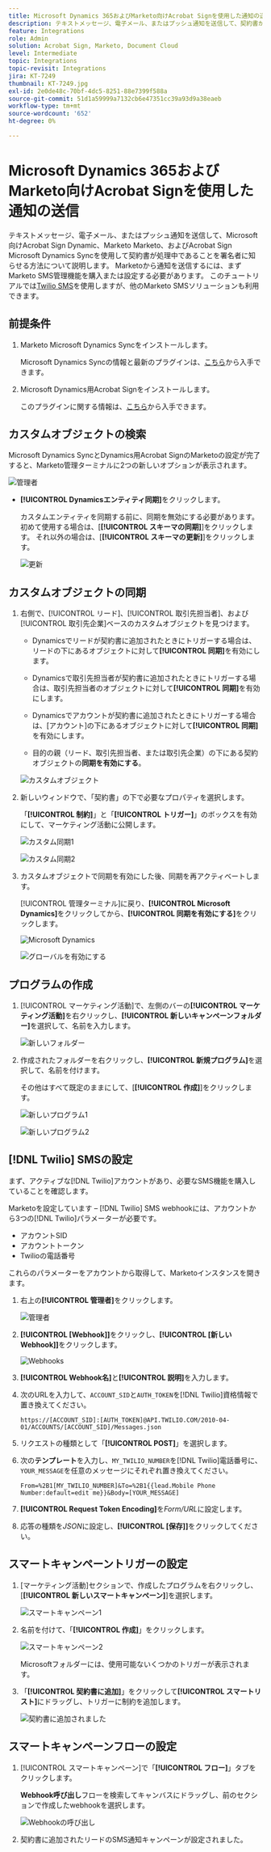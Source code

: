 ```yaml
---
title: Microsoft Dynamics 365およびMarketo向けAcrobat Signを使用した通知の送信
description: テキストメッセージ、電子メール、またはプッシュ通知を送信して、契約書が処理中であることを署名者に知らせる方法について説明します。
feature: Integrations
role: Admin
solution: Acrobat Sign, Marketo, Document Cloud
level: Intermediate
topic: Integrations
topic-revisit: Integrations
jira: KT-7249
thumbnail: KT-7249.jpg
exl-id: 2e0de48c-70bf-4dc5-8251-88e7399f588a
source-git-commit: 51d1a59999a7132cb6e47351cc39a93d9a38eaeb
workflow-type: tm+mt
source-wordcount: '652'
ht-degree: 0%

---
```


# Microsoft Dynamics 365およびMarketo向けAcrobat Signを使用した通知の送信

テキストメッセージ、電子メール、またはプッシュ通知を送信して、Microsoft向けAcrobat Sign Dynamic、Marketo Marketo、およびAcrobat Sign Microsoft Dynamics Syncを使用して契約書が処理中であることを署名者に知らせる方法について説明します。 Marketoから通知を送信するには、まずMarketo SMS管理機能を購入または設定する必要があります。 このチュートリアルでは[Twilio SMS](https://launchpoint.marketo.com/twilio/twilio-sms-for-marketo/)を使用しますが、他のMarketo SMSソリューションも利用できます。

## 前提条件

1. Marketo Microsoft Dynamics Syncをインストールします。

   Microsoft Dynamics Syncの情報と最新のプラグインは、[こちら](https://experienceleague.adobe.com/docs/marketo/using/product-docs/crm-sync/microsoft-dynamics/marketo-plugin-releases-for-microsoft-dynamics.html?lang=ja)から入手できます。

1. Microsoft Dynamics用Acrobat Signをインストールします。

   このプラグインに関する情報は、[こちら](https://helpx.adobe.com/ca/sign/using/microsoft-dynamics-integration-installation-guide.html)から入手できます。

## カスタムオブジェクトの検索

Microsoft Dynamics SyncとDynamics用Acrobat SignのMarketoの設定が完了すると、Marketo管理ターミナルに2つの新しいオプションが表示されます。

![管理者](assets/adminTerminal.png)

* **[!UICONTROL Dynamicsエンティティ同期]**&#x200B;をクリックします。

  カスタムエンティティを同期する前に、同期を無効にする必要があります。 初めて使用する場合は、[**[!UICONTROL スキーマの同期]**]をクリックします。 それ以外の場合は、[**[!UICONTROL スキーマの更新]**]をクリックします。

  ![更新](assets/refreshSchema.png)

## カスタムオブジェクトの同期

1. 右側で、[!UICONTROL リード]、[!UICONTROL 取引先担当者]、および[!UICONTROL 取引先企業]ベースのカスタムオブジェクトを見つけます。

   * Dynamicsでリードが契約書に追加されたときにトリガーする場合は、リードの下にあるオブジェクトに対して&#x200B;**[!UICONTROL 同期]**&#x200B;を有効にします。

   * Dynamicsで取引先担当者が契約書に追加されたときにトリガーする場合は、取引先担当者のオブジェクトに対して&#x200B;**[!UICONTROL 同期]**&#x200B;を有効にします。

   * Dynamicsでアカウントが契約書に追加されたときにトリガーする場合は、[アカウント]の下にあるオブジェクトに対して&#x200B;**[!UICONTROL 同期]**&#x200B;を有効にします。

   * 目的の親（リード、取引先担当者、または取引先企業）の下にある契約オブジェクトの&#x200B;**同期を有効にする**。

   ![カスタムオブジェクト](assets/enableSyncDynamics.png)

1. 新しいウィンドウで、「契約書」の下で必要なプロパティを選択します。

   「**[!UICONTROL 制約]**」と「**[!UICONTROL トリガー]**」のボックスを有効にして、マーケティング活動に公開します。

   ![カスタム同期1](assets/entitySync1.png)

   ![カスタム同期2](assets/entitySync2.png)

1. カスタムオブジェクトで同期を有効にした後、同期を再アクティベートします。

   [!UICONTROL 管理ターミナル]に戻り、**[!UICONTROL Microsoft Dynamics]**&#x200B;をクリックしてから、**[!UICONTROL 同期を有効にする]**&#x200B;をクリックします。

   ![Microsoft Dynamics](assets/microsoftDynamics.png)

   ![グローバルを有効にする](assets/enableGlobalDynamics.png)

## プログラムの作成

1. [!UICONTROL マーケティング活動]で、左側のバーの&#x200B;**[!UICONTROL マーケティング活動]**&#x200B;を右クリックし、**[!UICONTROL 新しいキャンペーンフォルダー]**&#x200B;を選択して、名前を入力します。

   ![新しいフォルダー](assets/newFolder.png)

1. 作成されたフォルダーを右クリックし、**[!UICONTROL 新規プログラム]**&#x200B;を選択して、名前を付けます。

   その他はすべて既定のままにして、[**[!UICONTROL 作成]**]をクリックします。

   ![新しいプログラム1](assets/newProgram1.png)

   ![新しいプログラム2](assets/newProgram2.png)

## [!DNL Twilio] SMSの設定

まず、アクティブな[!DNL Twilio]アカウントがあり、必要なSMS機能を購入していることを確認します。

Marketoを設定しています – [!DNL Twilio] SMS webhookには、アカウントから3つの[!DNL Twilio]パラメーターが必要です。

* アカウントSID
* アカウントトークン
* Twilioの電話番号

これらのパラメーターをアカウントから取得して、Marketoインスタンスを開きます。

1. 右上の&#x200B;**[!UICONTROL 管理者]**&#x200B;をクリックします。

   ![管理者](assets/adminTab.png)

1. **[!UICONTROL [Webhook]]**&#x200B;をクリックし、**[!UICONTROL [新しいWebhook]]**&#x200B;をクリックします。

   ![Webhooks](assets/webhooks.png)

1. **[!UICONTROL Webhook名]**&#x200B;と&#x200B;**[!UICONTROL 説明]**&#x200B;を入力します。

1. 次のURLを入力して、`ACCOUNT_SID`と`AUTH_TOKEN`を[!DNL Twilio]資格情報で置き換えてください。

   ```
   https://[ACCOUNT_SID]:[AUTH_TOKEN]@API.TWILIO.COM/2010-04-01/ACCOUNTS/[ACCOUNT_SID]/Messages.json
   ```

1. リクエストの種類として「**[!UICONTROL POST]**」を選択します。

1. 次の&#x200B;**テンプレート**&#x200B;を入力し、`MY_TWILIO_NUMBER`を[!DNL Twilio]電話番号に、`YOUR_MESSAGE`を任意のメッセージにそれぞれ置き換えてください。

   ```
   From=%2B1[MY_TWILIO_NUMBER]&To=%2B1{{lead.Mobile Phone Number:default=edit me}}&Body=[YOUR_MESSAGE]
   ```

1. **[!UICONTROL Request Token Encoding]**&#x200B;を&#x200B;*Form/URL*&#x200B;に設定します。

1. 応答の種類を&#x200B;*JSON*&#x200B;に設定し、**[!UICONTROL [保存]]**&#x200B;をクリックしてください。

## スマートキャンペーントリガーの設定

1. [マーケティング活動]セクションで、作成したプログラムを右クリックし、[**[!UICONTROL 新しいスマートキャンペーン]**]を選択します。

   ![スマートキャンペーン1](assets/smartCampaign1.png)

1. 名前を付けて、「**[!UICONTROL 作成]**」をクリックします。

   ![スマートキャンペーン2](assets/smartCampaign3.png)

   Microsoftフォルダーには、使用可能ないくつかのトリガーが表示されます。

1. 「**[!UICONTROL 契約書に追加]**」をクリックして&#x200B;**[!UICONTROL スマートリスト]**&#x200B;にドラッグし、トリガーに制約を追加します。

   ![契約書に追加されました](assets/addedToAgreementDynamics.png)

## スマートキャンペーンフローの設定

1. [!UICONTROL スマートキャンペーン]で「**[!UICONTROL フロー]**」タブをクリックします。

   **Webhook呼び出し**&#x200B;フローを検索してキャンバスにドラッグし、前のセクションで作成したwebhookを選択します。

   ![Webhookの呼び出し](assets/callWebhook.png)

1. 契約書に追加されたリードのSMS通知キャンペーンが設定されました。
